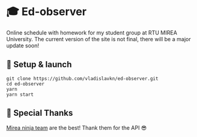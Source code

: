 # 🎓 Ed-observer
Online schedule with homework for my student group at RTU MIREA University. The current version of the site is not final, there will be a major update soon!

## 🚀 Setup & launch
```
git clone https://github.com/vladislavkn/ed-observer.git
cd ed-observer
yarn
yarn start
```

## 🙏 Special Thanks
[Mirea ninja team](https://github.com/Ninja-Official) are the best! Thank them for the API 😎
